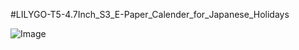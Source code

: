 #LILYGO-T5-4.7Inch_S3_E-Paper_Calender_for_Japanese_Holidays

![Image](https://github.com/user-attachments/assets/3f774f40-d894-42de-b240-820fc3db9a4c)
